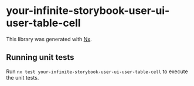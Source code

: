 # your-infinite-storybook-user-ui-user-table-cell

This library was generated with [Nx](https://nx.dev).

## Running unit tests

Run `nx test your-infinite-storybook-user-ui-user-table-cell` to execute the unit tests.
